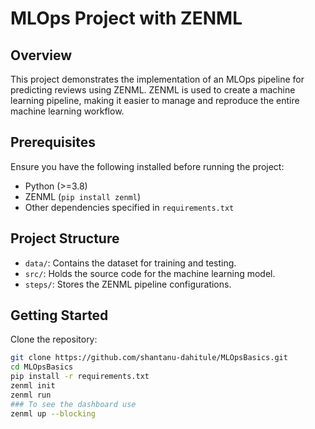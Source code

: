 # MLOps Project with ZENML

## Overview
This project demonstrates the implementation of an MLOps pipeline for predicting reviews using ZENML. ZENML is used to create a machine learning pipeline, making it easier to manage and reproduce the entire machine learning workflow.

## Prerequisites
Ensure you have the following installed before running the project:
- Python (>=3.8)
- ZENML (`pip install zenml`)
- Other dependencies specified in `requirements.txt`

## Project Structure
- `data/`: Contains the dataset for training and testing.
- `src/`: Holds the source code for the machine learning model.
- `steps/`: Stores the ZENML pipeline configurations.


## Getting Started
Clone the repository:
   ```bash
   git clone https://github.com/shantanu-dahitule/MLOpsBasics.git
   cd MLOpsBasics
   pip install -r requirements.txt
   zenml init
   zenml run
   ### To see the dashboard use
   zenml up --blocking 



